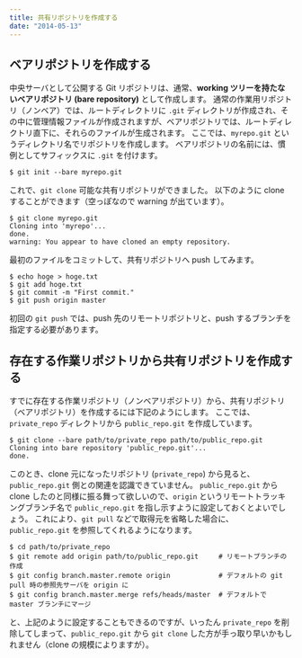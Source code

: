 ```yaml
---
title: 共有リポジトリを作成する
date: "2014-05-13"
---
```


ベアリポジトリを作成する
----

中央サーバとして公開する Git リポジトリは、通常、**working ツリーを持たないベアリポジトリ (bare repository)** として作成します。
通常の作業用リポジトリ（ノンベア）では、ルートディレクトリに `.git` ディレクトリが作成され、その中に管理情報ファイルが作成されますが、ベアリポジトリでは、ルートディレクトリ直下に、それらのファイルが生成されます。
ここでは、`myrepo.git` というディレクトリ名でリポジトリを作成します。
ベアリポジトリの名前には、慣例としてサフィックスに `.git` を付けます。

~~~
$ git init --bare myrepo.git
~~~

これで、`git clone` 可能な共有リポジトリができました。
以下のように clone することができます（空っぽなので warning が出ています）。

~~~
$ git clone myrepo.git
Cloning into 'myrepo'...
done.
warning: You appear to have cloned an empty repository.
~~~

最初のファイルをコミットして、共有リポジトリへ push してみます。

```
$ echo hoge > hoge.txt
$ git add hoge.txt
$ git commit -m "First commit."
$ git push origin master
```

初回の `git push` では、push 先のリモートリポジトリと、push するブランチを指定する必要があります。


存在する作業リポジトリから共有リポジトリを作成する
----

すでに存在する作業リポジトリ（ノンベアリポジトリ）から、共有リポジトリ（ベアリポジトリ）を作成するには下記のようにします。
ここでは、`private_repo` ディレクトリから `public_repo.git` を作成しています。

~~~
$ git clone --bare path/to/private_repo path/to/public_repo.git
Cloning into bare repository 'public_repo.git'...
done.
~~~

このとき、clone 元になったリポジトリ (`private_repo`) から見ると、`public_repo.git` 側との関連を認識できていません。
`public_repo.git` から clone したのと同様に振る舞って欲しいので、`origin` というリモートトラッキングブランチ名で `public_repo.git` を指し示すように設定しておくとよいでしょう。
これにより、`git pull` などで取得元を省略した場合に、`public_repo.git` を参照してくれるようになります。

~~~
$ cd path/to/private_repo
$ git remote add origin path/to/public_repo.git     # リモートブランチの作成
$ git config branch.master.remote origin            # デフォルトの git pull 時の参照先サーバを origin に
$ git config branch.master.merge refs/heads/master  # デフォルトで master ブランチにマージ
~~~

と、上記のように設定することもできるのですが、いったん `private_repo` を削除してしまって、`public_repo.git` から `git clone` した方が手っ取り早いかもしれません（clone の規模によりますが）。

